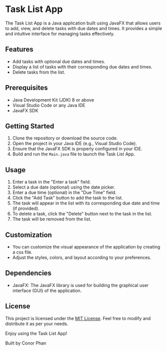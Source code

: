 # Task List App

The Task List App is a Java application built using JavaFX that allows users to add, view, and delete tasks with due dates and times. It provides a simple and intuitive interface for managing tasks effectively.

## Features

- Add tasks with optional due dates and times.
- Display a list of tasks with their corresponding due dates and times.
- Delete tasks from the list.

## Prerequisites

- Java Development Kit (JDK) 8 or above
- Visual Studio Code or any Java IDE
- JavaFX SDK

## Getting Started

1. Clone the repository or download the source code.
2. Open the project in your Java IDE (e.g., Visual Studio Code).
3. Ensure that the JavaFX SDK is properly configured in your IDE.
4. Build and run the `Main.java` file to launch the Task List App.

## Usage

1. Enter a task in the "Enter a task" field.
2. Select a due date (optional) using the date picker.
3. Enter a due time (optional) in the "Due Time" field.
4. Click the "Add Task" button to add the task to the list.
5. The task will appear in the list with its corresponding due date and time (if provided).
6. To delete a task, click the "Delete" button next to the task in the list.
7. The task will be removed from the list.

## Customization

- You can customize the visual appearance of the application by creating a css file.
- Adjust the styles, colors, and layout according to your preferences.

## Dependencies

- JavaFX: The JavaFX library is used for building the graphical user interface (GUI) of the application.

## License

This project is licensed under the [MIT License](LICENSE). Feel free to modify and distribute it as per your needs.

Enjoy using the Task List App!

Built by Conor Phan
